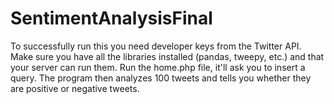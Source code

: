 # SentimentAnalysisFinal
To successfully run this you need developer keys from the Twitter API. 
Make sure you have all the libraries installed (pandas, tweepy, etc.) and that your server can run them.
Run the home.php file, it'll ask you to insert a query. The program then analyzes 100 tweets and tells you whether they are positive or negative tweets.
